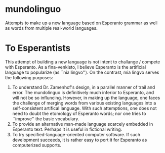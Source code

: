 # mundolinguo
Attempts to make up a new language based on Esperanto grammar as well as words from multiple real-world languages. 

To Esperantists
===============

This attempt of building a new language is not intent to challange / compete with Esperanto. 
As a fina-venkisto, I believe Esperanto is the artificial language to popularize (as ``nia lingvo''). 
On the contrast, mia lingvo serves the following purposes: 
1. To understand Dr. Zamenhof's design, in a parallel manner of trail and error. 
The mundolinguo is definitively much inferior to Esperanto, and will not be so influncing. 
However, in making up the language, one faces the challenge of merging words from various existing languages into a self-consistent artifical language. 
With such attemptions, one does not need to doubt the etomology of Esperanto words; nor one tries to ``improve'' the basic vocabulary. 
1. To provide an alternative man-made language scarcely embedded in Esperanto text. 
Perhaps it is useful in fictional writing. 
1. To try specified-language-oriented computer software. 
If such development succeeds, it is rather easy to port it for Esperanto as computerized supports. 
